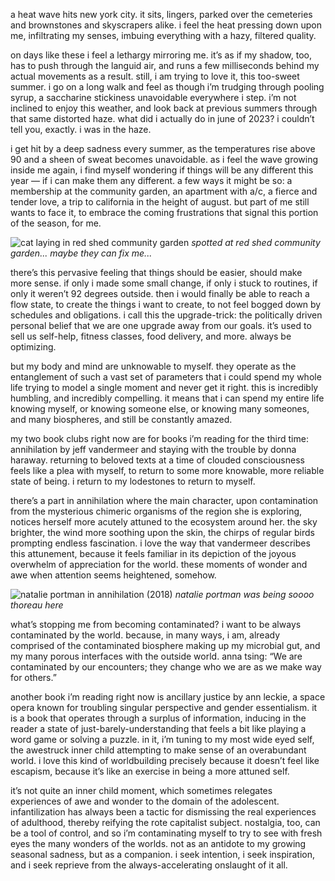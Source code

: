 a heat wave hits new york city. it sits, lingers, parked over the cemeteries and brownstones and skyscrapers alike. i feel the heat pressing down upon me, infiltrating my senses, imbuing everything with a hazy, filtered quality.

on days like these i feel a lethargy mirroring me. it’s as if my shadow, too, has to push through the languid air, and runs a few milliseconds behind my actual movements as a result. still, i am trying to love it, this too-sweet summer. i go on a long walk and feel as though i’m trudging through pooling syrup, a saccharine stickiness unavoidable everywhere i step. i’m not inclined to enjoy this weather, and look back at previous summers through that same distorted haze. what did i actually do in june of 2023? i couldn’t tell you, exactly. i was in the haze.

i get hit by a deep sadness every summer, as the temperatures rise above 90 and a sheen of sweat becomes unavoidable. as i feel the wave growing inside me again, i find myself wondering if things will be any different this year — if i can make them any different. a few ways it might be so: a membership at the community garden, an apartment with a/c, a fierce and tender love, a trip to california in the height of august. but part of me still wants to face it, to embrace the coming frustrations that signal this portion of the season, for me.

![cat laying in red shed community garden](https://d2w9rnfcy7mm78.cloudfront.net/28899069/original_7eb54f511335f3045348ad809652f123.png?1718918391?bc=0)
*spotted at red shed community garden... maybe they can fix me...*

there’s this pervasive feeling that things should be easier, should make more sense. if only i made some small change, if only i stuck to routines, if only it weren’t 92 degrees outside. then i would finally be able to reach a flow state, to create the things i want to create, to not feel bogged down by schedules and obligations. i call this the upgrade-trick: the politically driven personal belief that we are one upgrade away from our goals. it’s used to sell us self-help, fitness classes, food delivery, and more. always be optimizing.

but my body and mind are unknowable to myself. they operate as the entanglement of such a vast set of parameters that i could spend my whole life trying to model a single moment and never get it right. this is incredibly humbling, and incredibly compelling. it means that i can spend my entire life knowing myself, or knowing someone else, or knowing many someones, and many biospheres, and still be constantly amazed.

my two book clubs right now are for books i’m reading for the third time: annihilation by jeff vandermeer and staying with the trouble by donna haraway. returning to beloved texts at a time of clouded consciousness feels like a plea with myself, to return to some more knowable, more reliable state of being. i return to my lodestones to return to myself.

there’s a part in annihilation where the main character, upon contamination from the mysterious chimeric organisms of the region she is exploring, notices herself more acutely attuned to the ecosystem around her. the sky brighter, the wind more soothing upon the skin, the chirps of regular birds prompting endless fascination. i love the way that vandermeer describes this attunement, because it feels familiar in its depiction of the joyous overwhelm of appreciation for the world. these moments of wonder and awe when attention seems heightened, somehow.

![natalie portman in annihilation (2018)](https://d2w9rnfcy7mm78.cloudfront.net/28899089/original_d636db3ed564a46b9f3f412c49ce2b12.png?1718918536?bc=0)
*natalie portman was being soooo thoreau here*

what’s stopping me from becoming contaminated? i want to be always contaminated by the world. because, in many ways, i am, already comprised of the contaminated biosphere making up my microbial gut, and my many porous interfaces with the outside world. anna tsing: “We are contaminated by our encounters; they change who we are as we make way for others.”

another book i’m reading right now is ancillary justice by ann leckie, a space opera known for troubling singular perspective and gender essentialism. it is a book that operates through a surplus of information, inducing in the reader a state of just-barely-understanding that feels a bit like playing a word game or solving a puzzle. in it, i’m tuning to my most wide eyed self, the awestruck inner child attempting to make sense of an overabundant world. i love this kind of worldbuilding precisely because it doesn’t feel like escapism, because it’s like an exercise in being a more attuned self.

it’s not quite an inner child moment, which sometimes relegates experiences of awe and wonder to the domain of the adolescent. infantilization has always been a tactic for dismissing the real experiences of adulthood, thereby reifying the rote capitalist subject. nostalgia, too, can be a tool of control, and so i’m contaminating myself to try to see with fresh eyes the many wonders of the worlds. not as an antidote to my growing seasonal sadness, but as a companion. i seek intention, i seek inspiration, and i seek reprieve from the always-accelerating onslaught of it all.